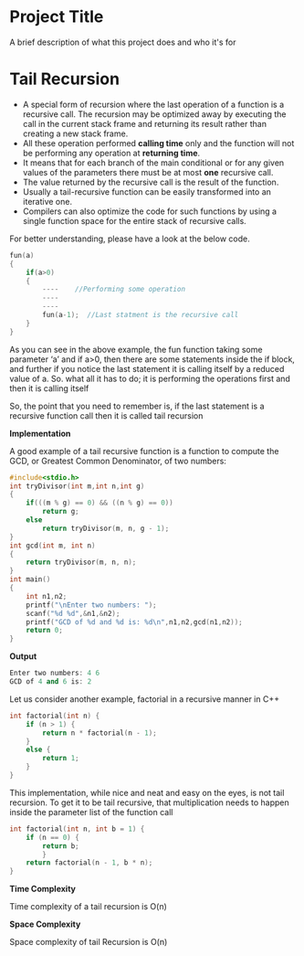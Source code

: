 
# Project Title

A brief description of what this project does and who it's for

# Tail Recursion

* A special form of recursion where the last operation of a function is a recursive call. The recursion may be optimized away by executing the call in the current stack frame and returning its result rather than creating a new stack frame.
* All these operation performed **calling time** only and the function will not be performing any operation at **returning time**.
* It means that for each branch of the main conditional or for any given values of the parameters there must be at most **one** recursive call.
* The value returned by the recursive call is the result of the function.
* Usually a tail-recursive function can be easily transformed into an iterative one.
* Compilers can also optimize the code for such functions by using a single function space for the entire stack of recursive calls.

For better understanding, please have a look at the below code.
```cpp
fun(a)  
{
    if(a>0)
    {
        ----    //Performing some operation
        ----
        ----
        fun(a-1);  //Last statment is the recursive call
    }
}
```
As you can see in the above example, the fun function taking some parameter ‘a’ and if a>0, then there are some statements inside the if block, and further if you notice the last statement it is calling itself by a reduced value of a. So. what all it has to do; it is performing the operations first and then it is calling itself

So, the point that you need to remember is, if the last statement is a recursive function call then it is called tail recursion

**Implementation**

A good example of a tail recursive function is a function to compute the GCD, or Greatest Common Denominator, of two numbers:

```cpp
#include<stdio.h>
int tryDivisor(int m,int n,int g) 
{
    if(((m % g) == 0) && ((n % g) == 0))
        return g;
    else
        return tryDivisor(m, n, g - 1);
}
int gcd(int m, int n)
{
    return tryDivisor(m, n, n);
}
int main()
{
    int n1,n2;
    printf("\nEnter two numbers: ");
    scanf("%d %d",&n1,&n2);
    printf("GCD of %d and %d is: %d\n",n1,n2,gcd(n1,n2));
    return 0;
}
```
**Output**

```cpp
Enter two numbers: 4 6
GCD of 4 and 6 is: 2
```

Let us consider another example, factorial in a recursive manner in C++
```cpp
int factorial(int n) {
    if (n > 1) {
        return n * factorial(n - 1);
    }
    else {
        return 1;
    }
}
```

This implementation, while nice and neat and easy on the eyes, is not tail recursion. To get it to be tail recursive, that multiplication needs to happen inside the parameter list of the function call 
```cpp
int factorial(int n, int b = 1) {
    if (n == 0) {
        return b;
        }
    return factorial(n - 1, b * n);
}
```
**Time Complexity**

 Time complexity of a tail recursion is O(n) 

 **Space Complexity**

 Space complexity of tail Recursion  is O(n)
